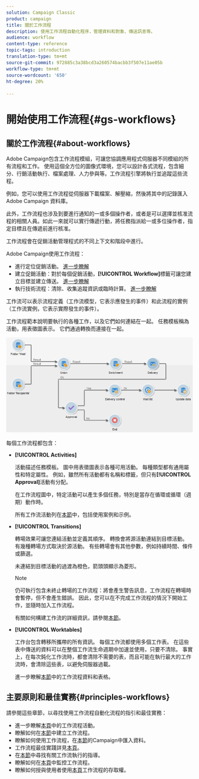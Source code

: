 ```yaml
---
solution: Campaign Classic
product: campaign
title: 關於工作流程
description: 使用工作流程自動化程序，管理資料和對象、傳送訊息等。
audience: workflow
content-type: reference
topic-tags: introduction
translation-type: tm+mt
source-git-commit: 972885c3a38bcd3a260574bacbb3f507e11ae05b
workflow-type: tm+mt
source-wordcount: '650'
ht-degree: 20%

---
```



# 開始使用工作流程{#gs-workflows}

## 關於工作流程{#about-workflows}

Adobe Campaign包含工作流程模組，可讓您協調應用程式伺服器不同模組的所有流程和工作。 使用這個全方位的圖像式環境，您可以設計各式流程，包含細分、行銷活動執行、檔案處理、人力參與等。工作流程引擎將執行並追蹤這些流程。

例如，您可以使用工作流程從伺服器下載檔案、解壓縮，然後將其中的記錄匯入 Adobe Campaign 資料庫。

此外，工作流程也涉及到要進行通知的一或多個操作者，或者是可以選擇並核准流程的相關人員。如此一來就可以實行傳遞行動，將任務指派給一或多位操作者，指定目標且在傳遞前進行核准。

工作流程會在促銷活動管理程式的不同上下文和階段中進行。

Adobe Campaign使用工作流程：

* 進行定位促銷活動。 [進一步瞭解](../../workflow/using/building-a-workflow.md#implementation-steps-)
* 建立促銷活動：對於每個促銷活動，**[!UICONTROL Workflow]**&#x200B;標籤可讓您建立目標並建立傳送。 [進一步瞭解](../../workflow/using/building-a-workflow.md#campaign-workflows)
* 執行技術流程：清除、收集追蹤資訊或臨時計算。 [進一步瞭解](../../workflow/using/building-a-workflow.md#technical-workflows)

工作流可以表示流程定義（工作流模型，它表示應發生的事件）和此流程的實例（工作流實例，它表示實際發生的事件）。

工作流程範本說明要執行的各種工作，以及它們如何連結在一起。 任務模板稱為活動，用表徵圖表示。 它們通過轉換而連接在一起。

![](assets/example1.png)

每個工作流程都包含：

* **[!UICONTROL Activities]**

   活動描述任務模板。 圖中用表徵圖表示各種可用活動。 每種類型都有通用屬性和特定屬性。 例如，雖然所有活動都有名稱和標籤，但只有&#x200B;**[!UICONTROL Approval]**&#x200B;活動有分配。

   在工作流程圖中，特定活動可以產生多個任務，特別是當存在循環或循環（週期）動作時。

   所有工作流活動列在[本節](../../workflow/using/about-activities.md)中，包括使用案例和示例。

* **[!UICONTROL Transitions]**

   轉場效果可讓您連結活動並定義其順序。 轉換會將源活動連結到目標活動。 有幾種轉場方式取決於源活動。 有些轉場會有其他參數，例如持續時間、條件或篩選。

   未連結到目標活動的過渡為橙色，箭頭頭顯示為菱形。

   >[!NOTE]
   >
   >仍可執行包含未終止轉場的工作流程：將會產生警告訊息，工作流程在轉場時會暫停，但不會產生錯誤。 因此，您可以在不完成工作流程的情況下開始工作，並隨時加入工作流程。

   有關如何構建工作流的詳細資訊，請參閱[本節](../../workflow/using/building-a-workflow.md)。

* **[!UICONTROL Worktables]**

   工作台包含轉移所攜帶的所有資訊。 每個工作流都使用多個工作表。 在這些表中傳送的資料可以在整個工作流生命週期中加速並使用，只要不清除。 事實上，在每次鈍化工作流時，都會清除不需要的表，而且可能在執行最大的工作流時，會清除這些表，以避免伺服器過載。

   進一步瞭解[本節](../../workflow/using/how-to-use-workflow-data.md)中的工作流程資料和表格。

## 主要原則和最佳實務{#principles-workflows}

請參閱這些章節，以尋找使用工作流程自動化流程的指引和最佳實務：

* 進一步瞭解[本頁](../../workflow/using/how-to-use-workflow-data.md)中的工作流程活動。
* 瞭解如何在[本節](../../workflow/using/building-a-workflow.md)中建立工作流程。
* 瞭解如何使用工作流程，在[本節](../../workflow/using/importing-data.md)的Campaign中匯入資料。
* 工作流程最佳實踐詳見[本頁](../../workflow/using/workflow-best-practices.md)。
* 在[本節](../../workflow/using/starting-a-workflow.md)中尋找有關工作流執行的指導。
* 瞭解如何在[本頁](../../workflow/using/monitoring-workflow-execution.md)中監控工作流程。
* 瞭解如何授與使用者使用[本頁](../../workflow/using/managing-rights.md)工作流程的存取權。
